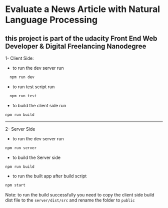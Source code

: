 # Evaluate a News Article with Natural Language Processing

## this project is part of the udacity Front End Web Developer & Digital Freelancing Nanodegree

1- Client Side:

-   to run the dev server run

```bash
  npm run dev
```

-   to run test script run

```bash
  npm run test
```

-   to build the client side run

```bash
npm run build
```

---

2- Server Side

-   to run the dev server run

```bash
npm run server

```

-   to build the Server side

```bash
npm run build
```

-   to run the built app after build script

```bash
npm start
```

Note: to run the build successfully you need to copy the client side build dist file to the `server/dist/src` and rename the folder to `public`
